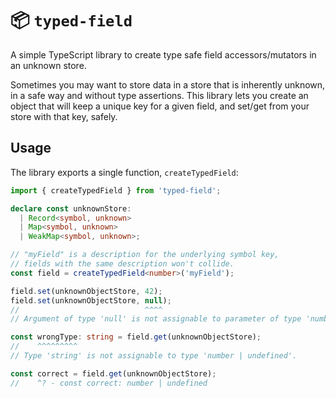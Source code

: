 # 📦 `typed-field`

A simple TypeScript library to create type safe field accessors/mutators in an unknown store.

Sometimes you may want to store data in a store that is inherently unknown, in a safe way and without type assertions. This library lets you create an object that will keep a unique key for a given field, and set/get from your store with that key, safely.

## Usage

The library exports a single function, `createTypedField`:

```ts
import { createTypedField } from 'typed-field';

declare const unknownStore:
  | Record<symbol, unknown>
  | Map<symbol, unknown>
  | WeakMap<symbol, unknown>;

// "myField" is a description for the underlying symbol key,
// fields with the same description won't collide.
const field = createTypedField<number>('myField');

field.set(unknownObjectStore, 42);
field.set(unknownObjectStore, null);
//                            ^^^^
// Argument of type 'null' is not assignable to parameter of type 'number'.

const wrongType: string = field.get(unknownObjectStore);
//    ^^^^^^^^^
// Type 'string' is not assignable to type 'number | undefined'.

const correct = field.get(unknownObjectStore);
//    ^? - const correct: number | undefined
```
